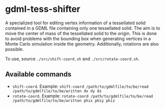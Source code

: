 # gdml-tess-shifter

A specialized tool for editing vertex information of a tessellated solid contained in a GDML file containing only one tessellated solid.
The aim is to move the center of mass of the tessellated solid to the origin. This is done to avoid problems with the bounding box when generating vertices
in a Monte Carlo simulation inside the geometry. Additionally, rotations are also possible.<br />

To use, source `./src/shift-coord.sh` and `./src/rotate-coord.sh`.<br />

## Available commands
- `shift-coord`. Example: `shift-coord /path/to/gdmlfile/to/be/read /path/to/gdmlfile/to/be/written dx dy dz`
- `rotate-coord`. Example: `rotate-coord /path/to/gdmlfile/to/be/read /path/to/gdmlfile/to/be/written phix phiy phiz`
